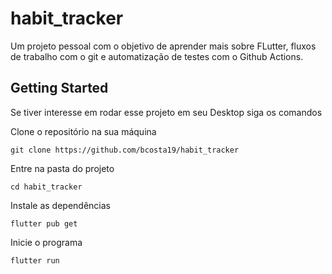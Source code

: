 # habit_tracker

Um projeto pessoal com o objetivo de aprender mais sobre FLutter, fluxos de trabalho com o git e automatização de testes com o Github Actions.

## Getting Started

Se tiver interesse em rodar esse projeto em seu Desktop siga os comandos

Clone o repositório na sua máquina

`git clone https://github.com/bcosta19/habit_tracker`

Entre na pasta do projeto

`cd habit_tracker`

Instale as dependências

`flutter pub get`

Inicie o programa

`flutter run`

